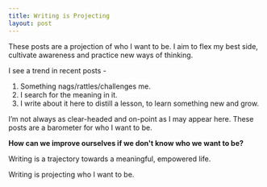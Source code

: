 ```yaml
---
title: Writing is Projecting
layout: post
---
```

These posts are a projection of who I want to be.  I aim to flex my best side, cultivate awareness and practice new ways of thinking.

I see a trend in recent posts -

  1. Something nags/rattles/challenges me.
  2. I search for the meaning in it.
  3. I write about it here to distill a lesson, to learn something new and grow.

I’m not always as clear-headed and on-point as I may appear here. These posts are a barometer for who I want to be.

**How can we improve ourselves if we don't know who we want to be?**

Writing is a trajectory towards a meaningful, empowered life.

Writing is projecting who I want to be.
